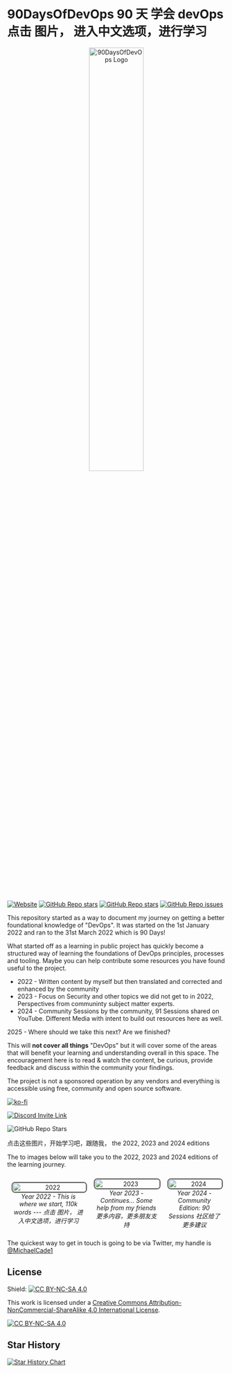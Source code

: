 # 90DaysOfDevOps   90 天 学会 devOps    点击 图片， 进入中文选项，进行学习

<p align="center">
 <img src="logo.png?raw=true" alt="90DaysOfDevOps Logo" width="50%" height="50%" />
</p>

[![Website](https://img.shields.io/website?url=https%3A%2F%2Fwww.90daysofdevops.com)](https://www.90daysofdevops.com) [![GitHub Repo stars](https://img.shields.io/github/stars/MichaelCade/90DaysOfDevOps)](https://github.com/MichaelCade/90DaysOfDevOps) [![GitHub Repo stars](https://img.shields.io/github/forks/MichaelCade/90DaysOfDevOps)](https://github.com/MichaelCade/90DaysOfDevOps)  [![GitHub Repo issues](https://img.shields.io/github/issues/MichaelCade/90DaysOfDevOps)](https://github.com/MichaelCade/90DaysOfDevOps)  

This repository started as a way to document my journey on getting a better foundational knowledge of "DevOps". It was started on the 1st January 2022 and ran to the 31st March 2022 which is 90 Days! 

What started off as a learning in public project has quickly become a structured way of learning the foundations of DevOps principles, processes and tooling. Maybe you can help contribute some resources you have found useful to the project. 

- 2022 - Written content by myself but then translated and corrected and enhanced by the community 
- 2023 - Focus on Security and other topics we did not get to in 2022, Perspectives from communinty subject matter experts. 
- 2024 - Community Sessions by the community, 91 Sessions shared on YouTube. Different Media with intent to build out resources here as well. 

2025 - Where should we take this next? Are we finished? 

This will **not cover all things** "DevOps" but it will cover some of the areas that will benefit your learning and understanding overall in this space. The encouragement here is to read & watch the content, be curious, provide feedback and discuss within the community your findings.

The project is not a sponsored operation by any vendors and everything is accessible using free, community and open source software. 

[![ko-fi](https://ko-fi.com/img/githubbutton_sm.svg)](https://ko-fi.com/N4N33YRCS)

[![Discord Invite Link](https://dcbadge.vercel.app/api/server/vqwPrNQsyK)](https://discord.gg/vqwPrNQsyK)

![GitHub Repo Stars](https://img.shields.io/github/stars/michaelcade/90daysofdevops?style=social?)

点击这些图片，开始学习吧，跟随我， the 2022, 2023 and 2024 editions 

The to images below will take you to the 2022, 2023 and 2024 editions of the learning journey. 

<div style="display: flex; justify-content: center; align-items: center;">

  <div style="margin: 10px; text-align: center;">
    <a href="2022.md">
      <img src="2022.png?raw=true" alt="2022" style="border: 2px solid #555; border-radius: 8px; width: 100%; max-width: 400px;" />
    </a>
    <br />
    <em>Year 2022 - This is where we start, 110k words ---  点击 图片， 进入中文选项，进行学习   </em>
  </div>

  <div style="margin: 10px; text-align: center;">
    <a href="2023.md">
      <img src="2023.png?raw=true" alt="2023" style="border: 2px solid #555; border-radius: 8px; width: 100%; max-width: 400px;" />
    </a>
    <br />
    <em>Year 2023 - Continues... Some help from my friends  更多内容，更多朋友支持</em>
  </div>

  <div style="margin: 10px; text-align: center;">
    <a href="2024.md">
      <img src="2024.png?raw=true" alt="2024" style="border: 2px solid #555; border-radius: 8px; width: 100%; max-width: 400px;" />
    </a>
    <br />
    <em>Year 2024 - Community Edition: 90 Sessions   社区给了更多建议</em>
  </div>

</div>

The quickest way to get in touch is going to be via Twitter, my handle is [@MichaelCade1](https://twitter.com/MichaelCade1)

## License

Shield: [![CC BY-NC-SA 4.0][cc-by-nc-sa-shield]][cc-by-nc-sa]

This work is licensed under a
[Creative Commons Attribution-NonCommercial-ShareAlike 4.0 International License][cc-by-nc-sa].

[![CC BY-NC-SA 4.0][cc-by-nc-sa-image]][cc-by-nc-sa]

## Star History

[![Star History Chart](https://api.star-history.com/svg?repos=MichaelCade/90DaysOfDevOps&type=Timeline)](https://star-history.com/#MichaelCade/90DaysOfDevOps&Timeline)

[cc-by-nc-sa]: http://creativecommons.org/licenses/by-nc-sa/4.0/
[cc-by-nc-sa-image]: https://licensebuttons.net/l/by-nc-sa/4.0/88x31.png
[cc-by-nc-sa-shield]: https://img.shields.io/badge/License-CC%20BY--NC--SA%204.0-lightgrey.svg
